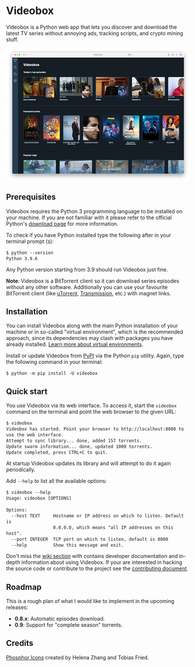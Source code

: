 # Videobox

Videobox is a Python web app that lets you discover and download the latest TV series without annoying ads, tracking scripts, and crypto mining stuff.

![The Videobox home page](screenshot.jpg)

## Prerequisites

Videobox requires the Python 3 programming language to be installed on your machine. If you are not familiar with it please refer to the official Python's [download page][d] for more information. 

To check if you have Python installed type the following after in your terminal prompt (`$`):

```
$ python --version 
Python 3.9.6
```

Any Python version starting from 3.9 should run Videobox just fine. 

**Note**: Videobox is a BitTorrent client so it can download series episodes without any other software. Additionally you can use your favourite BitTorrent client (like [uTorrent](https://www.utorrent.com), [Transmission](https://transmissionbt.com), etc.) with magnet links.

## Installation

You can install Videobox along with the main Python installation of your machine or in so-called "virtual environment", which is the recommended approach, since its dependencies may clash with packages you have already installed. [Learn more about virtual environments][venv]. 

Install or update Videobox from [PyPI][2] via the Python `pip` utility. Again, type the following command in your terminal:

```
$ python -m pip install -U videobox
```

## Quick start

You use Videobox via its web interface. To access it, start the `videobox` command on the terminal and point the web browser to the given URL:

```
$ videobox
Videobox has started. Point your browser to http://localhost:8080 to use the web interface.
Attempt to sync library... done, added 157 torrents.
Update swarm information... done, updated 1000 torrents.
Update completed, press CTRL+C to quit.
```

At startup Videobox updates its library and will attempt to do it again periodically.

Add `--help` to list all the available options:

```
$ videobox --help 
Usage: videobox [OPTIONS]

Options:
  --host TEXT     Hostname or IP address on which to listen. Default is
                  0.0.0.0, which means "all IP addresses on this host".
  --port INTEGER  TCP port on which to listen, default is 8080
  --help          Show this message and exit.
```

Don't miss the [wiki section][wiki] with contains developer documentation and in-depth information about using Videobox. If your are interested in hacking the source code or contribute to the project see the [contributing document][contrib]. 

## Roadmap

This is a rough plan of what I would like to implement in the upcoming releases:

* **0.8.x**: Automatic episodes download.
* **0.9**: Support for "complete season" torrents.

## Credits 

[Phosphor Icons][i] created by Helena Zhang and Tobias Fried.


[2]: https://pypi.org/project/videobox/
[i]: https://phosphoricons.com
[d]: https://www.python.org/downloads/
[venv]: https://docs.python.org/3/library/venv.html
[contrib]: CONTRIBUTING.md
[wiki]: https://github.com/passiomatic/videobox/wiki